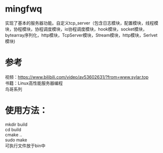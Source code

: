 # mingfwq
实现了基本的服务器功能。自定义tcp_server（包含日志模块，配置模块，线程模块，协程模块，协程调度模块，io协程调度模块，hook模块，socket模块，bytearray序列化，http模块，TcpServer模块，Stream模块，http模块，Serlvet模块)

# 参考
视频：https://www.bilibili.com/video/av53602631/?from=www.sylar.top  
书籍：Linux高性能服务器编程  
      鸟哥系列

# 使用方法：
mkdir build  
cd build  
cmake ..  
sudo make  
可执行文件放于bin中  



